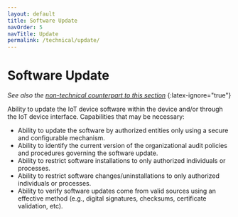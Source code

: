 ```yaml
---
layout: default
title: Software Update
navOrder: 5
navTitle: Update
permalink: /technical/update/
---
```


# Software Update

_See also the [non-technical counterpart to this section](../_8259-Control/update.md)_
{:latex-ignore="true"}

Ability to update the IoT device software within the device and/or through the IoT device interface. Capabilities that may be necessary:

- Ability to update the software by authorized entities only using a secure and configurable mechanism.
- Ability to identify the current version of the organizational audit policies and procedures governing the software update.
- Ability to restrict software installations to only authorized individuals or processes.
- Ability to restrict software changes/uninstallations to only authorized individuals or processes.
- Ability to verify software updates come from valid sources using an effective method (e.g., digital signatures, checksums, certificate validation, etc).
